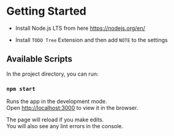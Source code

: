 # Getting Started

- Install Node.js LTS from here <https://nodejs.org/en/>

- Install `TODO Tree` Extension and then add `NOTE` to the settings


## Available Scripts

In the project directory, you can run:

### `npm start`

Runs the app in the development mode.\
Open [http://localhost:3000](http://localhost:3000) to view it in the browser.

The page will reload if you make edits.\
You will also see any lint errors in the console.


